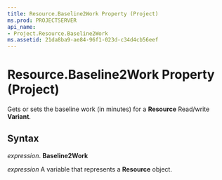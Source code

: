 ```yaml
---
title: Resource.Baseline2Work Property (Project)
ms.prod: PROJECTSERVER
api_name:
- Project.Resource.Baseline2Work
ms.assetid: 21da8ba9-ae84-96f1-023d-c34d4cb56eef
---
```



# Resource.Baseline2Work Property (Project)

Gets or sets the baseline work (in minutes) for a  **Resource** Read/write **Variant**.


## Syntax

 _expression_. **Baseline2Work**

 _expression_ A variable that represents a **Resource** object.


